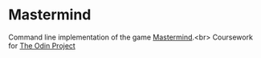 # Mastermind
Command line implementation of the game [Mastermind](https://en.wikipedia.org/wiki/Mastermind_(board_game)).<br>
Coursework for [The Odin Project](https://www.theodinproject.com)
